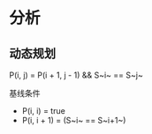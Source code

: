 # 分析

## 动态规划

P(i, j) = P(i + 1, j - 1) && S~i~ == S~j~

基线条件
* P(i, i) = true
* P(i, i + 1) = (S~i~ == S~i+1~)

